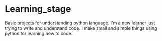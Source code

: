 # Learning_stage
Basic projects for understanding python language.
I'm a new learner just trying to write and understand code.
I make small and simple things using python for learning how to code.

